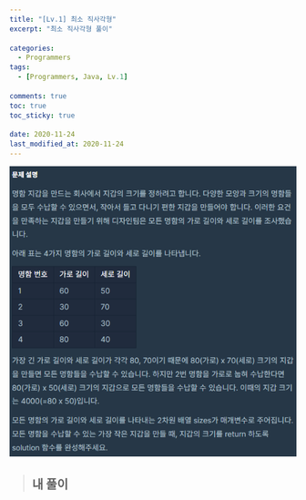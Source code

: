 ```yaml
---
title: "[Lv.1] 최소 직사각형"
excerpt: "최소 직사각형 풀이"

categories:
  - Programmers
tags:
  - [Programmers, Java, Lv.1]

comments: true
toc: true
toc_sticky: true

date: 2020-11-24
last_modified_at: 2020-11-24
---
```


<p align="center">
  <img width="calc(100% - #{$right-sidebar-width-narrow})" height="auto" src="/assets/images/programmers/min_rectangle.png">
</p>

> ## 내 풀이

